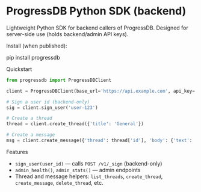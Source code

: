 # ProgressDB Python SDK (backend)

Lightweight Python SDK for backend callers of ProgressDB. Designed for server-side use (holds backend/admin API keys).

Install (when published):

  pip install progressdb

Quickstart

```py
from progressdb import ProgressDBClient

client = ProgressDBClient(base_url='https://api.example.com', api_key='ADMIN_KEY')

# Sign a user id (backend-only)
sig = client.sign_user('user-123')

# Create a thread
thread = client.create_thread({'title': 'General'})

# Create a message
msg = client.create_message({'thread': thread['id'], 'body': {'text': 'hello'}})
```

Features

- `sign_user(user_id)` — calls `POST /v1/_sign` (backend-only)
- `admin_health()`, `admin_stats()` — admin endpoints
- Thread and message helpers: `list_threads`, `create_thread`, `create_message`, `delete_thread`, etc.
